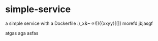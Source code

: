 # simple-service

a simple service with a Dockerfile :)_x&~=>!)){{xxyy}[[]]
morefd
jbjasgf


atgas
aga
asfas
